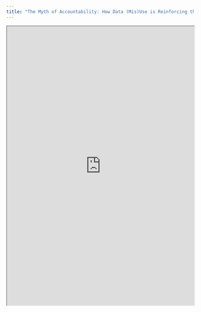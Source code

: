 ```yaml
---
title: "The Myth of Accountability: How Data (Mis)Use is Reinforcing the Problems of Public Education"
---
```



<iframe height="750" width="100%" src="https://ewelton.github.io/ktest/wiki.html#The%20Myth%20of%20Accountability:%20How%20Data%20(Mis)Use%20is%20Reinforcing%20the%20Problems%20of%20Public%20Education"></iframe>
